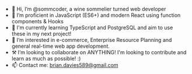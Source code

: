 - 👋 Hi, I’m @sommcoder, a wine sommelier turned web developer
- 📖 I’m proficient in JavaScript (ES6+) and modern React using function components & Hooks
- 🌱 I'm currently learning TypeScript and PostgreSQL and aim to use these in my next project!
- 👀 I’m interested in e-commerce, Enterprise Resource Planning and general real-time web app development.
- ⚒️ I’m looking to collaborate on ANYTHING! I'm looking to contribute and learn as much as possible! :)
- 📫 Contact me: brian.davies589@gmail.com
